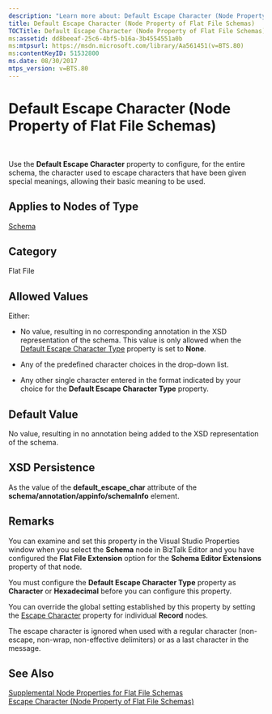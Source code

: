```yaml
---
description: "Learn more about: Default Escape Character (Node Property of Flat File Schemas)"
title: Default Escape Character (Node Property of Flat File Schemas)
TOCTitle: Default Escape Character (Node Property of Flat File Schemas)
ms:assetid: dd8beeaf-25c6-4bf5-b16a-3b4554551a0b
ms:mtpsurl: https://msdn.microsoft.com/library/Aa561451(v=BTS.80)
ms:contentKeyID: 51532800
ms.date: 08/30/2017
mtps_version: v=BTS.80
---
```


# Default Escape Character (Node Property of Flat File Schemas)

 

Use the **Default Escape Character** property to configure, for the entire schema, the character used to escape characters that have been given special meanings, allowing their basic meaning to be used.

## Applies to Nodes of Type

[Schema](schema-node-properties.md)

## Category

Flat File

## Allowed Values

Either:

  - No value, resulting in no corresponding annotation in the XSD representation of the schema. This value is only allowed when the [Default Escape Character Type](default-escape-character-type-node-property-of-flat-file-schemas.md) property is set to **None**.

  - Any of the predefined character choices in the drop-down list.

  - Any other single character entered in the format indicated by your choice for the **Default Escape Character Type** property.

## Default Value

No value, resulting in no annotation being added to the XSD representation of the schema.

## XSD Persistence

As the value of the **default\_escape\_char** attribute of the **schema/annotation/appinfo/schemaInfo** element.

## Remarks

You can examine and set this property in the Visual Studio Properties window when you select the **Schema** node in BizTalk Editor and you have configured the **Flat File Extension** option for the **Schema Editor Extensions** property of that node.

You must configure the **Default Escape Character Type** property as **Character** or **Hexadecimal** before you can configure this property.

You can override the global setting established by this property by setting the [Escape Character](escape-character-node-property-of-flat-file-schemas.md) property for individual **Record** nodes.

The escape character is ignored when used with a regular character (non-escape, non-wrap, non-effective delimiters) or as a last character in the message.

## See Also

[Supplemental Node Properties for Flat File Schemas](supplemental-node-properties-for-flat-file-schemas.md)  
[Escape Character (Node Property of Flat File Schemas)](escape-character-node-property-of-flat-file-schemas.md)

